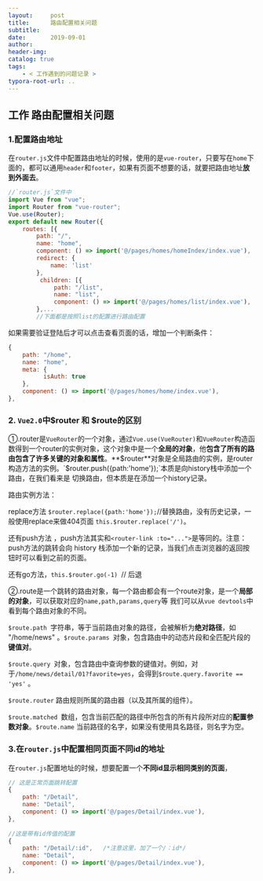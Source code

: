 ```yaml
---
layout:     post
title:      路由配置相关问题
subtitle:  
date:       2019-09-01
author:     
header-img: 
catalog: true
tags:
    - < 工作遇到的问题记录 >
typora-root-url: ..
---
```


## 工作 路由配置相关问题

### 1.配置路由地址

在`router.js`文件中配置路由地址的时候，使用的是`vue-router`，只要写在`home`下面的，都可以通用`header`和`footer`，如果有页面不想要的话，就要把路由地址**放到外面去**。

```javascript
//`router.js`文件中
import Vue from "vue";
import Router from "vue-router";
Vue.use(Router);
export default new Router({  
    routes: [{      
        path: "/",      
        name: "home",      
        component: () => import('@/pages/homes/homeIndex/index.vue'),      
        redirect: {        
        	name: 'list'      
    	},      
         children: [{          
             path: "/list",          
             name: "list",          
             component: () => import('@/pages/homes/list/index.vue'),        
		},...
        //下面都是按照list的配置进行路由配置
```

如果需要验证登陆后才可以点击查看页面的话，增加一个判断条件：

```javascript
{          
    path: "/home",          
    name: "home",          
    meta: {            
          isAuth: true          
    },          
    component: () => import('@/pages/homes/home/index.vue'),        
},
```

### 2. `Vue2.0`中$router 和 $route的区别

 ①.router是`VueRouter`的一个对象，通过`Vue.use(VueRouter)`和`VueRouter`构造函数得到一个router的实例对象，这个对象中是一个**全局的对象**，他**包含了所有的路由包含了许多关键的对象和属性**。**$router**对象是全局路由的实例，是router构造方法的实例。`$router.push({path:'home'});`本质是向history栈中添加一个路由，在我们看来是 切换路由，但本质是在添加一个history记录。

路由实例方法：

replace方法 `$router.replace({path:'home'});`//替换路由，没有历史记录，一般使用replace来做404页面 `this.$router.replace('/')`。

还有push方法 ，push方法其实和`<router-link :to="...">`是等同的。注意：push方法的跳转会向 history 栈添加一个新的记录，当我们点击浏览器的返回按钮时可以看到之前的页面。

还有go方法，`this.$router.go(-1) `// 后退         

②.route是一个跳转的路由对象，每一个路由都会有一个route对象，是一个**局部的对象**，可以获取对应的`name,path,params,query`等
我们可以从`vue devtools`中看到每个路由对象的不同。

`$route.path `字符串，等于当前路由对象的路径，会被解析为**绝对路径**，如 "/home/news" 。`$route.params `对象，包含路由中的动态片段和全匹配片段的**键值对**。

`$route.query `对象，包含路由中查询参数的键值对。例如，对于` /home/news/detail/01?favorite=yes `，会得到`$route.query.favorite == 'yes'` 。

`$route.router` 路由规则所属的路由器（以及其所属的组件）。

`$route.matched `数组，包含当前匹配的路径中所包含的所有片段所对应的**配置参数对象**。`$route.name` 当前路径的名字，如果没有使用具名路径，则名字为空。

### 3.在`router.js`中配置相同页面不同id的地址

在`router.js`配置地址的时候，想要配置一个**不同id显示相同类别的页面**，

```javascript
// 这是正常页面跳转配置
{          
    path: "/Detail",          
    name: "Detail",          
    component: () => import('@/pages/Detail/index.vue'),        
},   
                
//这是带有id传值的配置   
{          
    path: "/Detail/:id",   /*注意这里，加了一个/：id*/         
    name: "Detail",          
    component: () => import('@/pages/Detail/index.vue'),        
},
```

